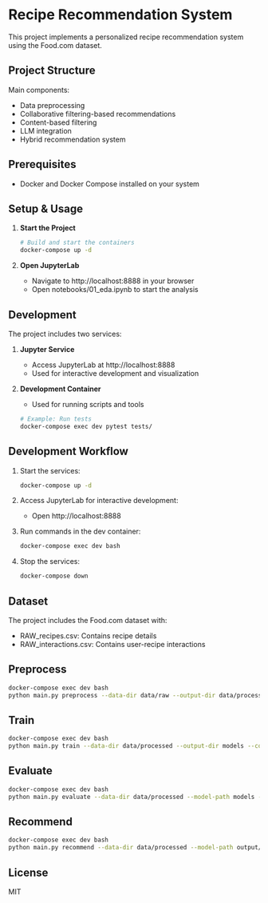 # Recipe Recommendation System

This project implements a personalized recipe recommendation system using the Food.com dataset.

## Project Structure

Main components:
- Data preprocessing
- Collaborative filtering-based recommendations
- Content-based filtering
- LLM integration
- Hybrid recommendation system

## Prerequisites

- Docker and Docker Compose installed on your system

## Setup & Usage

1. **Start the Project**
   ```bash
   # Build and start the containers
   docker-compose up -d
   ```

2. **Open JupyterLab**
   - Navigate to http://localhost:8888 in your browser
   - Open notebooks/01_eda.ipynb to start the analysis

## Development

The project includes two services:

1. **Jupyter Service**
   - Access JupyterLab at http://localhost:8888
   - Used for interactive development and visualization

2. **Development Container**
   - Used for running scripts and tools
   ```bash
   # Example: Run tests
   docker-compose exec dev pytest tests/
   ```

## Development Workflow

1. Start the services:
   ```bash
   docker-compose up -d
   ```

2. Access JupyterLab for interactive development:
   - Open http://localhost:8888

3. Run commands in the dev container:
   ```bash
   docker-compose exec dev bash
   ```

4. Stop the services:
   ```bash
   docker-compose down
   ```
## Dataset

The project includes the Food.com dataset with:
- RAW_recipes.csv: Contains recipe details
- RAW_interactions.csv: Contains user-recipe interactions

## Preprocess
   ```bash
   docker-compose exec dev bash
   python main.py preprocess --data-dir data/raw --output-dir data/processed --min-user-ratings 500 --log-file logs/preprocess_log.txt
   ```

## Train

   ```bash
   docker-compose exec dev bash
   python main.py train --data-dir data/processed --output-dir models --config-path src/configs/model_config.yaml
   ```

## Evaluate

   ```bash
   docker-compose exec dev bash
   python main.py evaluate --data-dir data/processed --model-path models --output-dir output
   ```

## Recommend

   ```bash
   docker-compose exec dev bash
   python main.py recommend --data-dir data/processed --model-path output/final_model.pt --user-id 101 --include-watched
   ```
## License

MIT